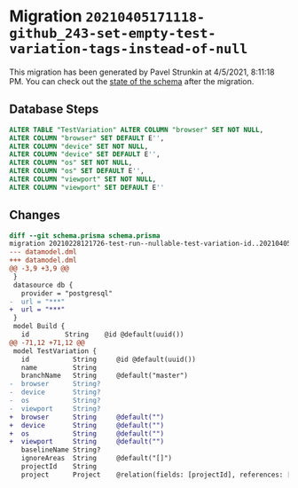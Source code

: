 # Migration `20210405171118-github_243-set-empty-test-variation-tags-instead-of-null`

This migration has been generated by Pavel Strunkin at 4/5/2021, 8:11:18 PM.
You can check out the [state of the schema](./schema.prisma) after the migration.

## Database Steps

```sql
ALTER TABLE "TestVariation" ALTER COLUMN "browser" SET NOT NULL,
ALTER COLUMN "browser" SET DEFAULT E'',
ALTER COLUMN "device" SET NOT NULL,
ALTER COLUMN "device" SET DEFAULT E'',
ALTER COLUMN "os" SET NOT NULL,
ALTER COLUMN "os" SET DEFAULT E'',
ALTER COLUMN "viewport" SET NOT NULL,
ALTER COLUMN "viewport" SET DEFAULT E''
```

## Changes

```diff
diff --git schema.prisma schema.prisma
migration 20210228121726-test-run--nullable-test-variation-id..20210405171118-github_243-set-empty-test-variation-tags-instead-of-null
--- datamodel.dml
+++ datamodel.dml
@@ -3,9 +3,9 @@
 }
 datasource db {
   provider = "postgresql"
-  url = "***"
+  url = "***"
 }
 model Build {
   id         String    @id @default(uuid())
@@ -71,12 +71,12 @@
 model TestVariation {
   id           String     @id @default(uuid())
   name         String
   branchName   String     @default("master")
-  browser      String?
-  device       String?
-  os           String?
-  viewport     String?
+  browser      String     @default("")
+  device       String     @default("")
+  os           String     @default("")
+  viewport     String     @default("")
   baselineName String?
   ignoreAreas  String     @default("[]")
   projectId    String
   project      Project    @relation(fields: [projectId], references: [id])
```


